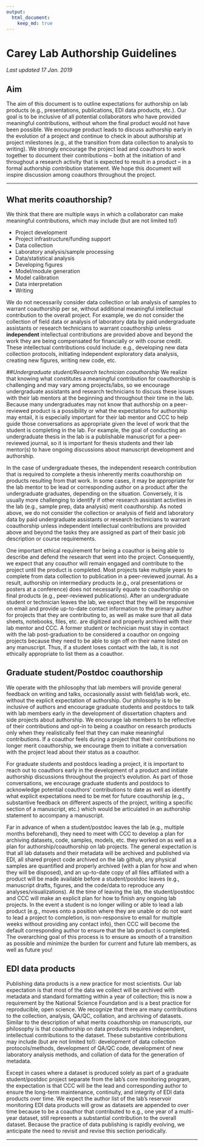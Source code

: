 ```yaml
---
output:
  html_document:
    keep_md: true
---
```

# Carey Lab Authorship Guidelines
*Last updated 17 Jan. 2019*

## Aim
The aim of this document is to outline expectations for authorship on lab products (e.g., presentations, publications, EDI data products, etc.). Our goal is to be inclusive of all potential collaborators who have provided meaningful contributions, without whom the final product would not have been possible. We encourage product leads to discuss authorship early in the evolution of a project and continue to check in about authorship at project milestones (e.g., at the transition from data collection to analysis to writing). We strongly encourage the project lead and coauthors to work together to document their contributions – both at the initiation of and throughout a research activity that is expected to result in a product – in a formal authorship contribution statement. We hope this document will inspire discussion among coauthors throughout the project.

***

## What merits coauthorship?

We think that there are multiple ways in which a collaborator can make meaningful contributions, which may include (but are not limited to!)

* Project development
* Project infrastructure/funding support
* Data collection
* Laboratory analysis/sample processing
* Data/statistical analysis
* Developing figures
* Model/module generation
* Model calibration
* Data interpretation
* Writing

We do not necessarily consider data collection or lab analysis of samples to warrant coauthorship per se, without additional meaningful intellectual contribution to the overall project. For example, we do not consider the collection of field data or analysis of laboratory data by paid undergraduate assistants or research technicians to warrant coauthorship unless **independent** intellectual contributions are provided above and beyond the work they are being compensated for financially or with course credit. These intellectual contributions could include: e.g., developing new data collection protocols, initiating independent exploratory data analysis, creating new figures, writing new code, etc. 


##*Undergraduate student/Research technician coauthorship*
We realize that knowing what constitutes a meaningful contribution for coauthorship is challenging and may vary among projects/labs, so we encourage undergraduate assistants and research technicians to discuss these issues with their lab mentors at the beginning and throughout their time in the lab. Because many undergraduates may not know that authorship on a peer-reviewed product is a possibility or what the expectations for authorship may entail, it is especially important for their lab mentor and CCC to help guide those conversations as appropriate given the level of work that the student is completing in the lab. For example, the goal of conducting an undergraduate thesis in the lab is a publishable manuscript for a peer-reviewed journal, so it is important for thesis students and their lab mentor(s) to have ongoing discussions about manuscript development and authorship. 

In the case of undergraduate theses, the independent research contribution that is required to complete a thesis inherently merits coauthorship on products resulting from that work. In some cases, it may be appropriate for the lab mentor to be lead or corresponding author on a product after the undergraduate graduates, depending on the situation. Conversely, it is usually more challenging to identify if other research assistant activities in the lab (e.g., sample prep, data analysis) merit coauthorship. As noted above, we do not consider the collection or analysis of field and laboratory data by paid undergraduate assistants or research technicians to warrant coauthorship unless independent intellectual contributions are provided above and beyond the tasks they are assigned as part of their basic job description or course requirements. 

One important ethical requirement for being a coauthor is being able to describe and defend the research that went into the project. Consequently, we expect that any coauthor will remain engaged and contribute to the project until the product is completed. Most projects take multiple years to complete from data collection to publication in a peer-reviewed journal. As a result, authorship on intermediary products (e.g., oral presentations or posters at a conference) does not necessarily equate to coauthorship on final products (e.g., peer-reviewed publications). After an undergraduate student or technician leaves the lab, we expect that they will be responsive on email and provide up-to-date contact information to the primary author for projects that they are contributing to, as well as make sure that all data sheets, notebooks, files, etc. are digitized and properly archived with their lab mentor and CCC. A former student or technician must stay in contact with the lab post-graduation to be considered a coauthor on ongoing projects because they need to be able to sign off on their name listed on any manuscript. Thus, if a student loses contact with the lab, it is not ethically appropriate to list them as a coauthor.

## Graduate student/Postdoc coauthorship
We operate with the philosophy that lab members will provide general feedback on writing and talks, occasionally assist with field/lab work, etc. without the explicit expectation of authorship. Our philosophy is to be inclusive of authors and encourage graduate students and postdocs to talk with lab members early in the development of dissertation chapters and side projects about authorship. We encourage lab members to be reflective of their contributions and opt-in to being a coauthor on research products only when they realistically feel that they can make meaningful contributions. If a coauthor feels during a project that their contributions no longer merit coauthorship, we encourage them to initiate a conversation with the project lead about their status as a coauthor.
	
For graduate students and postdocs leading a project, it is important to reach out to coauthors early in the development of a product and initiate authorship discussions throughout the project’s evolution. As part of those conversations, we encourage graduate students and postdocs to acknowledge potential coauthors’ contributions to date as well as identify what explicit expectations need to be met for future coauthorship (e.g., substantive feedback on different aspects of the project, writing a specific section of a manuscript, etc.) which would be articulated in an authorship statement to accompany a manuscript. 

Far in advance of when a student/postdoc leaves the lab (e.g., multiple months beforehand), they need to meet with CCC to develop a plan for archiving datasets, code, samples, models, etc. they worked on as well as a plan for authorship/coauthorship on lab projects. The general expectation is that all lab datasets and their metadata will be archived and published via EDI, all shared project code archived on the lab github, any physical samples are quantified and properly archived (with a plan for how and when they will be disposed), and an up-to-date copy of all files affiliated with a product will be made available before a student/postdoc leaves (e.g., manuscript drafts, figures, and the code/data to reproduce any analyses/visualizations). At the time of leaving the lab, the student/postdoc and CCC will make an explicit plan for how to finish any ongoing lab projects. In the event a student is no longer willing or able to lead a lab product (e.g., moves onto a position where they are unable or do not want to lead a project to completion, is non-responsive to email for multiple weeks without providing any contact info), then CCC will become the default corresponding author to ensure that the lab product is completed. The overarching goal of this process is to ensure as smooth of a transition as possible and minimize the burden for current and future lab members, as well as future you!  

## EDI data products
Publishing data products is a new practice for most scientists. Our lab expectation is that most of the data we collect will be archived with metadata and standard formatting within a year of collection; this is now a requirement by the National Science Foundation and is a best practice for reproducible, open science. We recognize that there are many contributions to the collection, analysis, QA/QC, collation, and archiving of datasets. Similar to the description of what merits coauthorship on manuscripts, our philosophy is that coauthorship on data products requires independent, intellectual contributions to the dataset. These substantive contributions may include (but are not limited to!): development of data collection protocols/methods, development of QA/QC code, development of new laboratory analysis methods, and collation of data for the generation of metadata. 

Except in cases where a dataset is produced solely as part of a graduate student/postdoc project separate from the lab’s core monitoring program, the expectation is that CCC will be the lead and corresponding author to ensure the long-term maintenance, continuity, and integrity of EDI data products over time. We expect the author list of the lab’s reservoir monitoring EDI data products will grow as datasets are appended to over time because to be a coauthor that contributed to e.g., one year of a multi-year dataset, still represents a substantial contribution to the overall dataset. 
Because the practice of data publishing is rapidly evolving, we anticipate the need to revisit and revise this section periodically.

***
